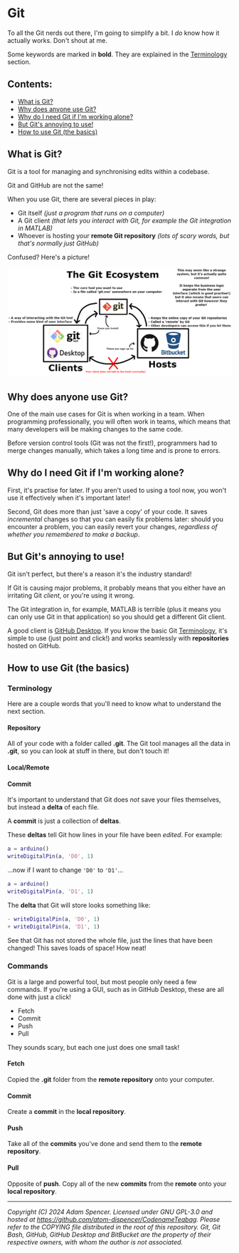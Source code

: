 # Git

To all the Git nerds out there, I'm going to simplify a bit.
I *do* know how it actually works. Don't shout at me.

Some keywords are marked in **bold**. They are explained in the [Terminology](#Terminology) section.

## Contents:
- [What is Git?](#what-is-git)
- [Why does anyone use Git?](#why-does-anyone-use-git)
- [Why do I need Git if I'm working alone?](#why-do-i-need-git-if-im-working-alone)
- [But Git's annoying to use!](#but-gits-annoying-to-use)
- [How to use Git (the basics)](#how-to-use-git-the-basics)

## What is Git?
Git is a tool for managing and synchronising edits within a codebase.

Git and GitHub are not the same!

When you use Git, there are several pieces in play:
- Git itself *(just a program that runs on a computer)*
- A Git client *(that lets you interact with Git, for example the Git integration in MATLAB)*
- Whoever is hosting your **remote Git repository**
*(lots of scary words, but that's normally just GitHub)*

Confused? Here's a picture!

![Git Client Host Architecture](GitClientHost.png)

## Why does anyone use Git?
One of the main use cases for Git is when working in a team.
When programming professionally, you will often work in teams, which means that many developers will be making changes to the same code.

Before version control tools (Git was not the first!), programmers had to merge changes manually, which takes a long time and is prone to errors.

## Why do I need Git if I'm working alone?
First, it's practise for later.
If you aren't used to using a tool now, you won't use it effectively when it's important later!

Second, Git does more than just 'save a copy' of your code.
It saves *incremental* changes so that you can easily fix problems later: should you encounter a problem, you can easily revert your changes, *regardless of whether you remembered to make a backup*.

## But Git's annoying to use!
Git isn't perfect, but there's a reason it's the industry standard!

If Git is causing major problems, it probably means that you either have an irritating Git *client*, or you're using it wrong.

The Git integration in, for example, MATLAB is terrible (plus it means you can only use Git in that application) so you should get a different Git client.

A good client is [GitHub Desktop](https://desktop.github.com/). If you know the basic Git [Terminology](#Terminology), it's simple to use (just point and click!) and works seamlessly with **repositories** hosted on GitHub.

## How to use Git (the basics)

### Terminology
Here are a couple words that you'll need to know what to understand the next section.

#### Repository
All of your code with a folder called **.git**.
The Git tool manages all the data in **.git**, so you can look at stuff in there, but don't touch it!

#### Local/Remote

#### Commit
It's important to understand that Git does *not* save your files themselves, but instead a **delta** of each file.

A **commit** is just a collection of **deltas**.

These **deltas** tell Git how lines in your file have been *edited*. For example:
```matlab
a = arduino()
writeDigitalPin(a, 'D0', 1)
```
...now if I want to change `'D0'` to `'D1'`...
```matlab
a = arduino()
writeDigitalPin(a, 'D1', 1)
```
The **delta** that Git will store looks something like:
```matlab
- writeDigitalPin(a, 'D0', 1)
+ writeDigitalPin(a, 'D1', 1)
```
See that Git has not stored the whole file, just the lines that have been changed!
This saves loads of space!
How neat!


### Commands
Git is a large and powerful tool, but most people only need a few commands.
If you're using a GUI, such as in GitHub Desktop, these are all done with just a click!
- Fetch
- Commit
- Push
- Pull

They sounds scary, but each one just does one small task!

#### Fetch
Copied the **.git** folder from the **remote repository** onto your computer.

#### Commit
Create a **commit** in the **local repository**.

#### Push
Take all of the **commits** you've done and send them to the **remote repository**.

#### Pull
Opposite of **push**.
Copy all of the new **commits** from the **remote** onto your **local repository**.

---
*Copyright (C) 2024 Adam Spencer. Licensed under GNU GPL-3.0 and hosted at https://github.com/atom-dispencer/CodenameTeabag. Please refer to the COPYING file distributed in the root of this repository. Git, Git Bash, GitHub, GitHub Desktop and BitBucket are the property of their respective owners, with whom the author is not associated.*
